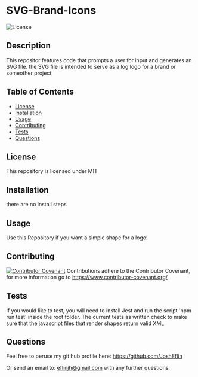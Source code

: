 
# SVG-Brand-Icons
![License](https://img.shields.io/badge/license-MIT-blue?logo=github)

## Description
This repositor features code that prompts a user for input and generates an SVG file. the SVG file is intended to serve as a log logo for a brand or someother project

## Table of Contents
- [License](#license)
- [Installation](#installation)
- [Usage](#usage)
- [Contributing](#contributing)
- [Tests](#tests)
- [Questions](#Questions)

## License
 This repository is licensed under
    MIT
 ## Installation
 there are no install steps

 ## Usage
 Use this Repository if you want a simple shape for a logo!

 ## Contributing
 [![Contributor Covenant](https://img.shields.io/badge/Contributor%20Covenant-2.1-4baaaa.svg)](code_of_conduct.md) Contributions adhere to the Contributor Covenant, for more information go to https://www.contributor-covenant.org/

 ## Tests
 If you would like to test, you will need to install Jest and run the script 'npm run test' inside the root folder. The current tests as written check to make sure that the javascript files that render shapes return valid XML

 ## Questions

 Feel free to peruse my git hub profile here:
 https://github.com/JoshEflin

 Or send an email to:
 eflinjh@gmail.com
 with  any further questions.
